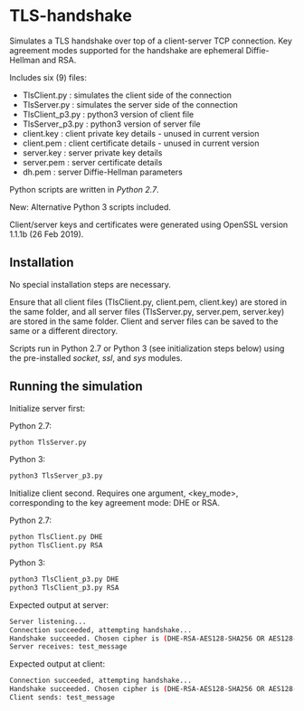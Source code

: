 # TLS-handshake

Simulates a TLS handshake over top of a client-server TCP connection. Key agreement modes supported for the handshake are ephemeral Diffie-Hellman and RSA.

Includes six (9) files:

* TlsClient.py : simulates the client side of the connection
* TlsServer.py : simulates the server side of the connection
* TlsClient_p3.py : python3 version of client file
* TlsServer_p3.py : python3 version of server file
* client.key : client private key details - unused in current version
* client.pem : client certificate details - unused in current version
* server.key : server private key details
* server.pem : server certificate details
* dh.pem : server Diffie-Hellman parameters

Python scripts are written in *Python 2.7*.

New: Alternative Python 3 scripts included.

Client/server keys and certificates were generated using OpenSSL version 1.1.1b (26 Feb 2019).

## Installation

No special installation steps are necessary.

Ensure that all client files (TlsClient.py, client.pem, client.key) are stored in the same folder, and all server files (TlsServer.py, server.pem, server.key) are stored in the same folder. Client and server files can be saved to the same or a different directory.

Scripts run in Python 2.7 or Python 3 (see initialization steps below) using the pre-installed *socket*, *ssl*, and *sys* modules.

## Running the simulation

Initialize server first:

Python 2.7:
```bash
python TlsServer.py
```
Python 3:
```bash
python3 TlsServer_p3.py
```

Initialize client second. Requires one argument, <key_mode>, corresponding to the key agreement mode: DHE or RSA.

Python 2.7:
```bash
python TlsClient.py DHE
python TlsClient.py RSA
```
Python 3:
```bash
python3 TlsClient_p3.py DHE
python3 TlsClient_p3.py RSA
```

Expected output at server:

```bash
Server listening...
Connection succeeded, attempting handshake...
Handshake succeeded. Chosen cipher is (DHE-RSA-AES128-SHA256 OR AES128-SHA256).
Server receives: test_message
```

Expected output at client:

```bash
Connection succeeded, attempting handshake...
Handshake succeeded. Chosen cipher is (DHE-RSA-AES128-SHA256 OR AES128-SHA256).
Client sends: test_message
```

